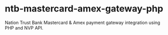 # ntb-mastercard-amex-gateway-php
Nation Trust Bank Mastercard &amp; Amex payment gateway integration using PHP and NVP API.
